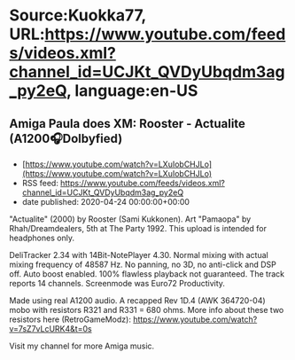# Source:Kuokka77, URL:https://www.youtube.com/feeds/videos.xml?channel_id=UCJKt_QVDyUbqdm3ag_py2eQ, language:en-US

## Amiga Paula does XM: Rooster - Actualite (A1200🎧Dolbyfied)
 - [https://www.youtube.com/watch?v=LXuIobCHJLo](https://www.youtube.com/watch?v=LXuIobCHJLo)
 - RSS feed: https://www.youtube.com/feeds/videos.xml?channel_id=UCJKt_QVDyUbqdm3ag_py2eQ
 - date published: 2020-04-24 00:00:00+00:00

"Actualite" (2000) by Rooster (Sami Kukkonen). Art "Pamaopa" by Rhah/Dreamdealers, 5th at The Party 1992. This upload is intended for headphones only.

DeliTracker 2.34 with 14Bit-NotePlayer 4.30. Normal mixing with actual mixing frequency of 48587 Hz. No panning, no 3D, no anti-click and DSP off. Auto boost enabled. 100% flawless playback not guaranteed. The track reports 14 channels. Screenmode was Euro72 Productivity.

Made using real A1200 audio. A recapped Rev 1D.4 (AWK 364720-04) mobo with resistors R321 and R331 = 680 ohms. More info about these two resistors here (RetroGameModz):
https://www.youtube.com/watch?v=7sZ7vLcURK4&t=0s

Visit my channel for more Amiga music.

